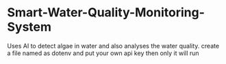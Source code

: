 # Smart-Water-Quality-Monitoring-System
Uses AI to detect algae in water and also analyses the water quality.
create a file named as dotenv and put your own api key then only it will run 